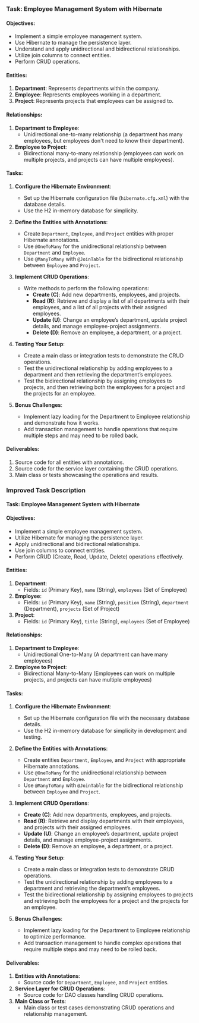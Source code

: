 
### Task: Employee Management System with Hibernate

#### Objectives:
- Implement a simple employee management system.
- Use Hibernate to manage the persistence layer.
- Understand and apply unidirectional and bidirectional relationships.
- Utilize join columns to connect entities.
- Perform CRUD operations.

#### Entities:
1. **Department**: Represents departments within the company.
2. **Employee**: Represents employees working in a department.
3. **Project**: Represents projects that employees can be assigned to.

#### Relationships:
1. **Department to Employee**: 
   - Unidirectional one-to-many relationship (a department has many employees, but employees don't need to know their department).
2. **Employee to Project**: 
   - Bidirectional many-to-many relationship (employees can work on multiple projects, and projects can have multiple employees).

#### Tasks:

1. **Configure the Hibernate Environment**:
   - Set up the Hibernate configuration file (`hibernate.cfg.xml`) with the database details.
   - Use the H2 in-memory database for simplicity.

2. **Define the Entities with Annotations**:
   - Create `Department`, `Employee`, and `Project` entities with proper Hibernate annotations.
   - Use `@OneToMany` for the unidirectional relationship between `Department` and `Employee`.
   - Use `@ManyToMany` with `@JoinTable` for the bidirectional relationship between `Employee` and `Project`.

3. **Implement CRUD Operations**:
   - Write methods to perform the following operations:
     - **Create (C)**: Add new departments, employees, and projects.
     - **Read (R)**: Retrieve and display a list of all departments with their employees, and a list of all projects with their assigned employees.
     - **Update (U)**: Change an employee’s department, update project details, and manage employee-project assignments.
     - **Delete (D)**: Remove an employee, a department, or a project.

4. **Testing Your Setup**:
   - Create a main class or integration tests to demonstrate the CRUD operations.
   - Test the unidirectional relationship by adding employees to a department and then retrieving the department’s employees.
   - Test the bidirectional relationship by assigning employees to projects, and then retrieving both the employees for a project and the projects for an employee.

5. **Bonus Challenges**:
   - Implement lazy loading for the Department to Employee relationship and demonstrate how it works.
   - Add transaction management to handle operations that require multiple steps and may need to be rolled back.

#### Deliverables:
1. Source code for all entities with annotations.
2. Source code for the service layer containing the CRUD operations.
3. Main class or tests showcasing the operations and results.

### Improved Task Description

#### Task: Employee Management System with Hibernate

#### Objectives:
- Implement a simple employee management system.
- Utilize Hibernate for managing the persistence layer.
- Apply unidirectional and bidirectional relationships.
- Use join columns to connect entities.
- Perform CRUD (Create, Read, Update, Delete) operations effectively.

#### Entities:
1. **Department**:
   - Fields: `id` (Primary Key), `name` (String), `employees` (Set of Employee)
2. **Employee**:
   - Fields: `id` (Primary Key), `name` (String), `position` (String), `department` (Department), `projects` (Set of Project)
3. **Project**:
   - Fields: `id` (Primary Key), `title` (String), `employees` (Set of Employee)

#### Relationships:
1. **Department to Employee**:
   - Unidirectional One-to-Many (A department can have many employees)
2. **Employee to Project**:
   - Bidirectional Many-to-Many (Employees can work on multiple projects, and projects can have multiple employees)

#### Tasks:

1. **Configure the Hibernate Environment**:
   - Set up the Hibernate configuration file with the necessary database details.
   - Use the H2 in-memory database for simplicity in development and testing.

2. **Define the Entities with Annotations**:
   - Create entities `Department`, `Employee`, and `Project` with appropriate Hibernate annotations.
   - Use `@OneToMany` for the unidirectional relationship between `Department` and `Employee`.
   - Use `@ManyToMany` with `@JoinTable` for the bidirectional relationship between `Employee` and `Project`.

3. **Implement CRUD Operations**:
   - **Create (C)**: Add new departments, employees, and projects.
   - **Read (R)**: Retrieve and display departments with their employees, and projects with their assigned employees.
   - **Update (U)**: Change an employee’s department, update project details, and manage employee-project assignments.
   - **Delete (D)**: Remove an employee, a department, or a project.

4. **Testing Your Setup**:
   - Create a main class or integration tests to demonstrate CRUD operations.
   - Test the unidirectional relationship by adding employees to a department and retrieving the department’s employees.
   - Test the bidirectional relationship by assigning employees to projects and retrieving both the employees for a project and the projects for an employee.

5. **Bonus Challenges**:
   - Implement lazy loading for the Department to Employee relationship to optimize performance.
   - Add transaction management to handle complex operations that require multiple steps and may need to be rolled back.

#### Deliverables:
1. **Entities with Annotations**:
   - Source code for `Department`, `Employee`, and `Project` entities.
2. **Service Layer for CRUD Operations**:
   - Source code for DAO classes handling CRUD operations.
3. **Main Class or Tests**:
   - Main class or test cases demonstrating CRUD operations and relationship management.

